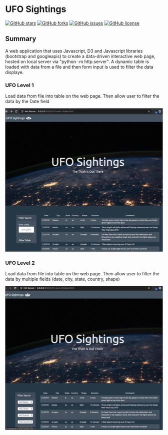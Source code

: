 # UFO Sightings 
<a href="https://github.com/msfa12th/javascript-challenge/stargazers"><img alt="GitHub stars" src="https://img.shields.io/github/stars/msfa12th/javascript-challenge?color=blue"></a>
<a href="https://github.com/msfa12th/javascript-challenge/network"><img alt="GitHub forks" src="https://img.shields.io/github/forks/msfa12th/javascript-challenge?color=pink"></a>
<a href="https://github.com/msfa12th/javascript-challenge/issues"><img alt="GitHub issues" src="https://img.shields.io/github/issues/msfa12th/javascript-challenge"></a>
<a href="https://github.com/msfa12th/javascript-challenge"><img alt="GitHub license" src="https://img.shields.io/github/license/msfa12th/javascript-challenge?color=purple"></a>

## Summary

A web application that uses Javascript, D3 and Javascript libraries (bootstrap and googleapis) to create a data-driven interactive web page, hosted on local server via "python -m http.server".  A dynamic table is loaded with data from a file and then form input is used to filter the data displaye.

### UFO Level 1
Load data from file into table on the web page.  Then allow user to filter the data by the Date field

![UFO Level 1 webpage output](images/ufo1.png)

### UFO Level 2
Load data from file into table on the web page.  Then allow user to filter the data by multiple fields (date, city, state, country, shape)

![UFO Level 2 webpage output](images/ufo2.png)
